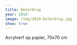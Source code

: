 ```yaml
---
title: Boterbrug
year: 2010
image: /img/2010-boterbrug.jpg
show: true
---
```

Acrylverf op papier, 70x70 cm